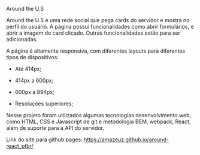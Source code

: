 Around the U.S

Around the U.S é uma rede social que pega cards do servidor e mostra no perfíl do usuário. A página possui funcionalidades como abrir formulários, e abrir a imagem do card clicado. Outras funcionalidades estão para ser adicionadas.

A página é altamente responsiva, com diferentes layouts para diferentes tipos de dispositivos:

- Até 414px;
- 414px a 600px;
- 600px a 894px;

- Resoluções superiores;

Nesse projeto foram utilizados algumas tecnologias desenvolvimento web, como HTML, CSS e Javascript de git e metodologia BEM, webpack, React, além de suporte para a API do servidor.

Link do site para github pages: https://amazeuz.github.io/around-react_ptbr/
